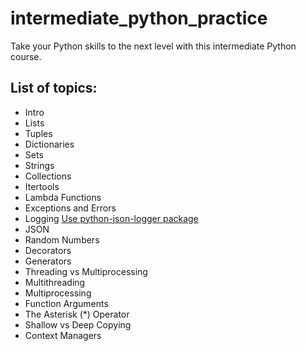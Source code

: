 # intermediate_python_practice

Take your Python skills to the next level with this intermediate Python course.

## List of topics:
- Intro
- Lists
- Tuples
- Dictionaries
- Sets
- Strings
- Collections
- Itertools
- Lambda Functions
- Exceptions and Errors
- Logging [Use python-json-logger package](https://github.com/madzak/python-json-logger)
- JSON
- Random Numbers
- Decorators
- Generators
- Threading vs Multiprocessing
- Multithreading
- Multiprocessing
- Function Arguments
- The Asterisk (*) Operator
- Shallow vs Deep Copying
- Context Managers

